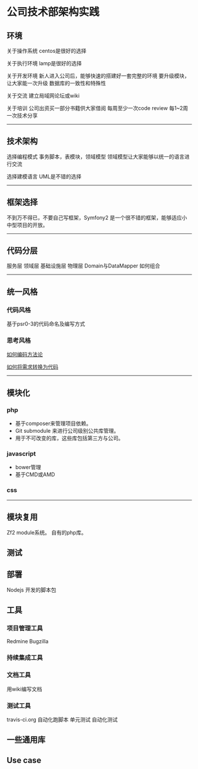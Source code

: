 # 公司技术部架构实践

## 环境
关于操作系统
    centos是很好的选择

关于执行环境
    lamp是很好的选择

关于开发环境
    新人进入公司后，能够快速的搭建好一套完整的环境
    要升级模块，让大家能一次升级
    数据库的一致性和特殊性

关于交流
    建立局域网论坛或wiki

关于培训
    公司出资买一部分书籍供大家借阅
    每周至少一次code review
    每1~2周一次技术分享

****************************************************************************
## 技术架构
选择编程模式
    事务脚本，表模块，领域模型
    领域模型让大家能够以统一的语言进行交流

选择建模语言
    UML是不错的选择

****************************************************************************

## 框架选择
不到万不得已，不要自己写框架，Symfony2 是一个很不错的框架，能够适应小中型项目的开放。

****************************************************************************

## 代码分层
服务层 领域层 基础设施层 物理层
Domain与DataMapper 如何组合

****************************************************************************

## 统一风格
### 代码风格
基于psr0-3的代码命名及编写方式

### 思考风格
[如何编码方法论](code/HowToCoding.md)

[如何将需求转换为代码](code/HowToConvertRequirement2Code.md)
****************************************************************************

## 模块化
### php
* 基于composer来管理项目依赖。
* Git submodule 来进行公司级别公共库管理。 
* 用于不可改变的库，这些库包括第三方与公司。

### javascript
* bower管理
* 基于CMD或AMD

### css

****************************************************************************


   
## 模块复用
Zf2 module系统。
自有的php库。

## 测试


## 部署
Nodejs 开发的脚本包

## 工具

### 项目管理工具
Redmine Bugzilla

### 持续集成工具

### 文档工具
用wiki编写文档 

### 测试工具
travis-ci.org 自动化跑脚本
单元测试
自动化测试

## 一些通用库

## Use case

